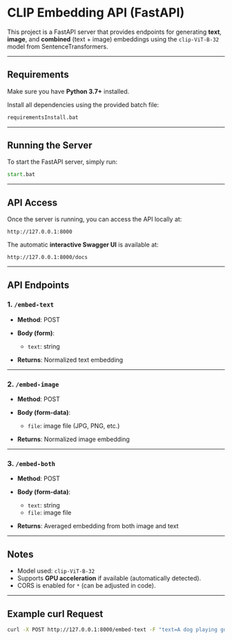# CLIP Embedding API (FastAPI)

This project is a FastAPI server that provides endpoints for generating **text**, **image**, and **combined** (text + image) embeddings using the `clip-ViT-B-32` model from SentenceTransformers.

---

## Requirements

Make sure you have **Python 3.7+** installed.

Install all dependencies using the provided batch file:

```bat
requirementsInstall.bat
```

---

## Running the Server

To start the FastAPI server, simply run:

```bat
start.bat
```

---

## API Access

Once the server is running, you can access the API locally at:

```
http://127.0.0.1:8000
```

The automatic **interactive Swagger UI** is available at:

```
http://127.0.0.1:8000/docs
```

---

## API Endpoints

### 1. `/embed-text`

* **Method**: POST
* **Body (form)**:

  * `text`: string
* **Returns**: Normalized text embedding

---

### 2. `/embed-image`

* **Method**: POST
* **Body (form-data)**:

  * `file`: image file (JPG, PNG, etc.)
* **Returns**: Normalized image embedding

---

### 3. `/embed-both`

* **Method**: POST
* **Body (form-data)**:

  * `text`: string
  * `file`: image file
* **Returns**: Averaged embedding from both image and text

---

## Notes

* Model used: `clip-ViT-B-32`
* Supports **GPU acceleration** if available (automatically detected).
* CORS is enabled for `*` (can be adjusted in code).

---

## Example curl Request

```bash
curl -X POST http://127.0.0.1:8000/embed-text -F "text=A dog playing guitar"
```
